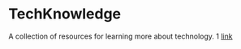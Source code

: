 # TechKnowledge
A collection of resources for learning more about technology.
1 [link](https://www.google.com)
